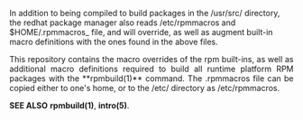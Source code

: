 <P ALIGN="justify>
	rpmmacros(5) File Formats rpmmacros(5)
</P>

**NAME**
rpmmacros - macro definitions for building runtime platform RPM packages

**DESCRIPTION**

<P ALIGN="justify">
	In addition to being compiled to build packages in the /usr/src/
	directory, the redhat package manager also reads /etc/rpmmacros and
	$HOME/.rpmmacros_ file, and will override, as well as augment built-in
	macro definitions with the ones found in the above files.
</P>
<P ALIGN="justify">
	This repository contains the macro overrides of the rpm built-ins, as well as
	additional macro definitions required to build all runtime platform RPM packages
	with the **rpmbuild(1)** command. The .rpmmacros file can be copied
	either to one's home, or to the /etc/ directory as /etc/rpmmacros.
</P>

**SEE ALSO**
**rpmbuild(1)**, **intro(5)**.
































































